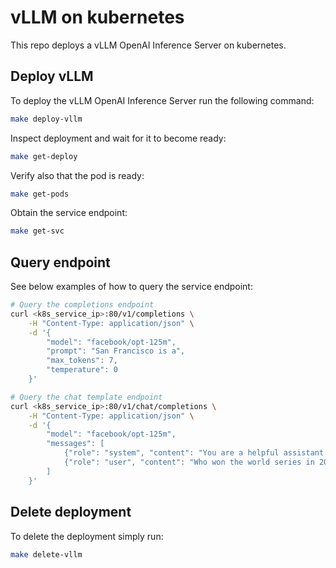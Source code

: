 # vLLM on kubernetes

This repo deploys a vLLM OpenAI Inference Server on kubernetes.

## Deploy vLLM

To deploy the vLLM OpenAI Inference Server run the following command:

```bash
make deploy-vllm
```

Inspect deployment and wait for it to become ready:

```bash
make get-deploy
```

Verify also that the pod is ready:

```bash
make get-pods
```

Obtain the service endpoint:

```bash
make get-svc
```

## Query endpoint

See below examples of how to query the service endpoint:

```bash
# Query the completions endpoint
curl <k8s_service_ip>:80/v1/completions \
    -H "Content-Type: application/json" \
    -d '{
        "model": "facebook/opt-125m",
        "prompt": "San Francisco is a",
        "max_tokens": 7,
        "temperature": 0
    }'

# Query the chat template endpoint
curl <k8s_service_ip>:80/v1/chat/completions \
    -H "Content-Type: application/json" \
    -d '{
        "model": "facebook/opt-125m",
        "messages": [
            {"role": "system", "content": "You are a helpful assistant."},
            {"role": "user", "content": "Who won the world series in 2020?"}
        ]
    }'
```

## Delete deployment

To delete the deployment simply run:

```bash
make delete-vllm
```
